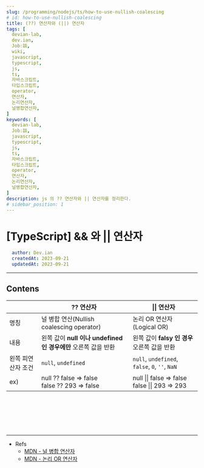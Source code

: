 ```yaml
---
slug: /programming/nodejs/ts/how-to-use-nullish-coalescing
# id: how-to-use-nullish-coalescing
title: (??) 연산자와 (||) 연산자
tags: [
  devian-lab, 
  dev.ian,
  Jobː談,
  wiki,
  javascript,
  typescript,
  js,
  ts,
  자바스크립트,
  타입스크립트,
  operator,
  연산자,
  논리연산자,
  널병합연산자,
]
keywords: [
  devian-lab,
  Jobː談,
  javascript,
  typescript,
  js,
  ts,
  자바스크립트,
  타입스크립트,
  operator,
  연산자,
  논리연산자,
  널병합연산자,
]
description: js 의 ?? 연산자와 || 연산자를 정리한다.
# sidebar_position: 1
---
```


<!--title -->
# [TypeScript] && 와 || 연산자
<!--//title -->

<!-- 
```json
{
  "author": "Dev.ian",
  "createdAt": "2023-09-21",
  "updatedAt": "2023-09-21"
}
``` 
-->

```yaml
  author: Dev.ian
  createdAt: 2023-09-21
  updatedAt: 2023-09-21
```


---


## Contens

|   | ?? 연산자 | \|\| 연산자 |
|---|---|---|
| 명칭 | 널 병합 연산(Nullish coalescing operator) | 논리 OR 연산자(Logical OR) |
| 내용 | 왼쪽 값이 **null 이나 undefined 인 경우에만** 오른쪽 값을 반환 | 왼쪽 값이 **falsy 인 경우** 오른쪽 값을 반환 |
| 왼쪽 피연산자 조건 | `null`, `undefined` | `null`, `undefined`, `false`, `0`, `''`, `NaN` |
| ex) | null ?? false => false <br /> false ?? 293 => false | null \|\| false => false <br /> false \|\| 293 => 293  | 
 


<br /><br /><br /><br /><br />

--- 
- Refs
  + [MDN - 널 병합 연산자](https://developer.mozilla.org/ko/docs/Web/JavaScript/Reference/Operators/Nullish_coalescing)
  + [MDN - 논리 OR 연산자](https://developer.mozilla.org/ko/docs/Web/JavaScript/Reference/Operators/Logical_OR)
  

